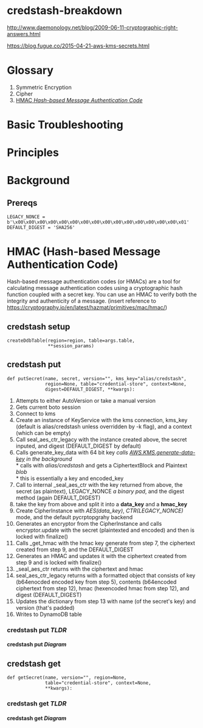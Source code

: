 # credstash-breakdown

http://www.daemonology.net/blog/2009-06-11-cryptographic-right-answers.html

https://blog.fugue.co/2015-04-21-aws-kms-secrets.html

# Glossary
1) Symmetric Encryption
2) Cipher
3) [HMAC _Hash-based Message Authentication Code_](https://en.wikipedia.org/wiki/Hash-based_message_authentication_code )

# Basic Troubleshooting

# Principles

# Background

## Prereqs
```
LEGACY_NONCE = b'\x00\x00\x00\x00\x00\x00\x00\x00\x00\x00\x00\x00\x00\x00\x00\x01'
DEFAULT_DIGEST = 'SHA256'
```


# HMAC (Hash-based Message Authentication Code)
Hash-based message authentication codes (or HMACs) are a tool for calculating message authentication codes using a cryptographic hash function coupled with a secret key. You can use an HMAC to verify both the integrity and authenticity of a message. (insert reference to https://cryptography.io/en/latest/hazmat/primitives/mac/hmac/)


## credstash setup

```
createDdbTable(region=region, table=args.table,
               **session_params)
```

## credstash put

```
def putSecret(name, secret, version="", kms_key="alias/credstash",
              region=None, table="credential-store", context=None,
              digest=DEFAULT_DIGEST, **kwargs):
```
1. Attempts to either AutoVersion or take a manual version  
2. Gets current boto session  
3. Connect to kms  
4. Create an instance of KeyService with the kms connection, kms_key (default is alias/credstash unless overridden by -k flag), and a context (which can be empty)  
5. Call seal_aes_ctr_legacy with the instance created above, the secret inputed, and digest (DEFAULT_DIGEST by default)  
6. Calls generate_key_data with 64 bit key _calls [AWS.KMS.generate-data-key](http://docs.aws.amazon.com/cli/latest/reference/kms/generate-data-key.html) in the background_    
        * calls with _alias/credstash_ and gets a CiphertextBlock and Plaintext _blob_  
        * this is essentially a key and encoded_key  
7. Call to internal _seal_aes_ctr with the key returned from above, the secret (as plaintext), LEGACY_NONCE _a binary pad_, and the digest method (again DEFAULT_DIGEST)  
8. take the key from above and split it into a **data_key** and a **hmac_key**  
9. Create CipherInstance with _AES(data_key)_, _CTR(LEGACY_NONCE)_ mode, and the default pycrptopgrahy backend  
10. Generates an encryptor from the CipherInstance and calls encryptor.update with the secret (plaintexted and encoded) and then is locked with finalize()  
11. Calls _get_hmac with the hmac key generate from step 7, the ciphertext created from step 9, and the DEFAULT_DIGEST  
12. Generates an HMAC and updates it with the ciphertext created from step 9 and is locked with finalize()  
13. _seal_aes_ctr returns with the ciphertext and hmac  
14. seal_aes_ctr_legacy returns with a formatted object that consists of key (b64enocded encoded key from step 5), contents (b64encoded ciphertext  from step 12), hmac (hexencoded hmac from step 12), and digest (DEFAULT_DIGEST)  
15. Updates the dictionary from step 13 with name (of the secret's key) and version (that's padded)  
16. Writes to DynamoDB table  

### credstash put *TLDR*

#### credstash put *Diagram*

## credstash get
```
def getSecret(name, version="", region=None,
              table="credential-store", context=None,
              **kwargs):
```

### credstash get *TLDR*

#### credstash get *Diagram*
